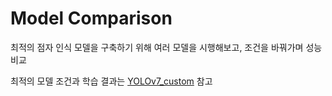 # Model Comparison
최적의 점자 인식 모델을 구축하기 위해 여러 모델을 시행해보고, 조건을 바꿔가며 성능 비교

최적의 모델 조건과 학습 결과는 [YOLOv7_custom](https://github.com/ailleen1004/Braille_Recognition_2023/tree/main/YOLOv7_custom) 참고
